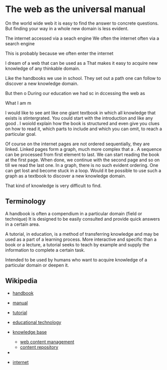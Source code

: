 # The web as the universal manual  

On the world wide web it is easy to find the answer to concrete questions. But finding your way in a whole new domain is less evident.

The internet accessed via a seach engine
We often the internet often via a search engine

This is probably because we often enter the internet

I dream of a web that can be used as a 
That makes it easy to acquire new knowledge of any thinkable domain.

Like the handbooks we use in school. They set out a path one can follow to discover a new knowledge domain.

But then o
During our education we had sc in dccessing the web as 

What I am m

I would like to see ant like one giant textbook in which all knowledge that exists is stintergrated. You could start with the introduction and like any good . I woiold explain how the book is structured and even give you clues on how to read it, which parts to include and which you can omit, to reach a particular goal.

Of course on the internet pages are not ordered sequentially, they are linked. Linked pages form a graph, much more complex that a . A sequence can be processed from first element to last. We can start reading the book at the first page. When done, we continue with the second page and so on till we read the last one. In a graph, there is no such evident ordering. One can get lost and become stuck in a loop.
Would it be possible to use such a graph as a textbook to discover a new knowledge domain.

That kind of knowledge is very difficult to find. 

## Terminology

A handbook is often a compendium in a particular domain (field or technique) It is designed to be easily consulted and provide quick answers in a certain area.

A tutorial, in education, is a method of transferring knowledge and may be used as a part of a learning process. More interactive and specific than a book or a lecture, a tutorial seeks to teach by example and supply the information to complete a certain task.

Intended to be used by humans who want to acquire knowledge of a particular domain or deepen it.

## Wikipedia
- [handbook](https://en.wikipedia.org/wiki/Handbook)
- [manual](https://en.wikipedia.org/wiki/Manual)
- [tutorial](https://en.wikipedia.org/wiki/Tutorial)
- [educational technology](https://en.wikipedia.org/wiki/Educational_technology)
- [knowledge base](https://en.wikipedia.org/wiki/Knowledge_base)
    - [web content management](https://en.wikipedia.org/wiki/Web_content_management_system)
    - [content repository](https://en.wikipedia.org/wiki/Content_repository)
-


- [internet](https://en.wikipedia.org/wiki/Internet)




